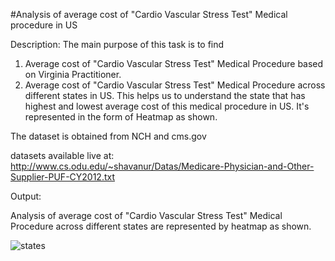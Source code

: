 #Analysis of average cost of "Cardio Vascular Stress Test" Medical procedure in US

Description: The main purpose of this task is to find
1. Average cost of "Cardio Vascular Stress Test" Medical Procedure based on Virginia Practitioner.
2. Average cost of "Cardio Vascular Stress Test" Medical Procedure across different states in US. This helps us to understand the state that has highest and lowest average cost of this medical procedure in US. It's represented in the form of Heatmap as shown.

The dataset is obtained from NCH and cms.gov

datasets available live at: http://www.cs.odu.edu/~shavanur/Datas/Medicare-Physician-and-Other-Supplier-PUF-CY2012.txt

Output:

Analysis of average cost of "Cardio Vascular Stress Test" Medical Procedure across different states are represented by heatmap as shown.


![states](https://cloud.githubusercontent.com/assets/11856540/16246478/5d788a5c-37d3-11e6-84bd-a3637bc737a8.JPG)
